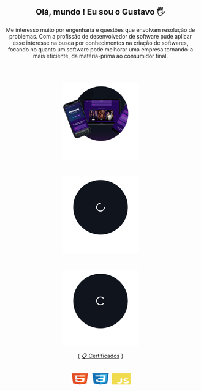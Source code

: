 
<h2 align="center">Olá, mundo ! Eu sou o Gustavo 🖐️</h2>

<p align= "center">
   Me interesso muito por engenharia e questões que envolvam resolução de problemas. Com a profissão de desenvolvedor de software pude aplicar esse interesse na busca por conhecimentos na criação de softwares, focando no quanto um software pode melhorar uma empresa tornando-a mais eficiente, da matéria-prima ao consumidor final.
</p>


<br>
<br>


<!-- - - - - - - - - - - - -   PROJETOS   - - - - - - - - - - - - - - - - -->



<div  align="center">
     
 [<img align="center" width="200px" src="https://github.com/Gustavoo-Campos/Gustavoo-Campos/blob/main/img/Alfa.png"> ](https://gustavoo-campos.github.io/master/) 

 <br>
  
 [<img align="center" width="200px" src="https://github.com/Gustavoo-Campos/Gustavoo-Campos/blob/main/img/Bravo.png"> ]() 
 
<br>
 
 [<img align="center" width="200px" src="https://github.com/Gustavoo-Campos/Gustavoo-Campos/blob/main/img/Charlie.png"> ]() 
 
   
</div>





<!-- - - - - - - - - - - - -   MÍDIAS   - - - - - - - - - - - - - - - - -->




<!---
<div align= "center">

<a href="https://instagram.com/gustavoprog" target="_blank"><img src="https://img.shields.io/badge/-Instagram-%23E4405F?style=for-the-badge&logo=instagram&logoColor=white" target="_blank"></a>
<a href = "mailto:gustavoprogp@gmail.com"><img src="https://img.shields.io/badge/-Gmail-%23333?style=for-the-badge&logo=gmail&logoColor=white" target="_blank"></a>

</div>

--->






<!-- - - - - - - - - - - - -   CERTIFICODOS   - - - - - - - - - - - - - - - - -->

<div style="display: inline_block" align="center">


{ [📋 Certificados](https://github.com/Gustavoo-Campos/Gustavoo-Campos/tree/main/img/certificados) }

<br>

  <img align="center" height="30" width="50" src="https://raw.githubusercontent.com/devicons/devicon/master/icons/html5/html5-original.svg"> 
  <img align="center" height="30" width="50" src="https://raw.githubusercontent.com/devicons/devicon/master/icons/css3/css3-original.svg">
  <img align="center" height="30" width="50" src="https://raw.githubusercontent.com/devicons/devicon/master/icons/javascript/javascript-plain.svg">
  
   
      
</div>


